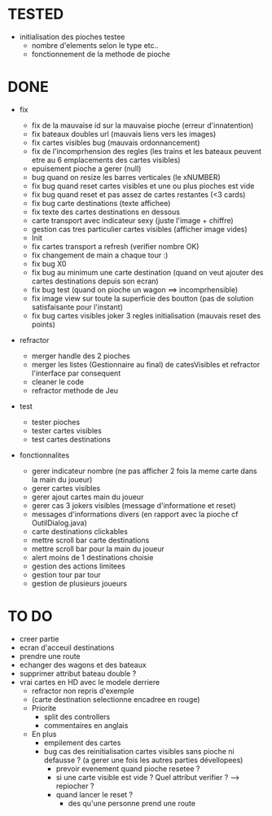 # TESTED
* initialisation des pioches testee
    * nombre d'elements selon le type etc..
    * fonctionnement de la methode de pioche
    

# DONE
* fix
    * fix de la mauvaise id sur la mauvaise pioche (erreur d'innatention)
    * fix bateaux doubles url (mauvais liens vers les images)
    * fix cartes visibles bug (mauvais ordonnancement)
    * fix de l'incomprhension des regles (les trains et les bateaux peuvent etre au 6 emplacements des cartes visibles)
    * epuisement pioche a gerer (null)
    * bug quand on resize les barres verticales (le xNUMBER)
    * fix bug quand reset cartes visibles et une ou plus pioches est vide
    * fix bug quand reset et pas assez de cartes restantes (<3 cards)
    * fix bug carte destinations (texte affichee)
    * fix texte des cartes destinations en dessous
    * carte transport avec indicateur sexy (juste l'image + chiffre)
    * gestion cas tres particulier cartes visibles (afficher image vides)
    * Init
    * fix cartes transport a refresh (verifier nombre OK)
    * fix changement de main a chaque tour :)
    * fix bug X0
    * fix bug au minimum une carte destination (quand on veut ajouter des cartes destinations depuis son ecran)
    * fix bug test (quand on pioche un wagon ==> incomprhensible) 
    * fix image view sur toute la superficie des boutton (pas de solution satisfaisante pour l'instant)
    * fix bug cartes visibles joker 3 regles initialisation (mauvais reset des points)

* refractor
    * merger handle des 2 pioches
    * merger les listes (Gestionnaire au final) de catesVisibles et refractor l'interface par consequent
    * cleaner le code
    * refractor methode de Jeu
        

* test
    * tester pioches
    * tester cartes visibles
    * test cartes destinations


* fonctionnalites
    * gerer indicateur nombre (ne pas afficher 2 fois la meme carte dans la main du joueur)
    * gerer cartes visibles
    * gerer ajout cartes main du joueur
    * gerer cas 3 jokers visibles (message d'informatione et reset)
    * messages d'informations divers (en rapport avec la pioche cf OutilDialog.java)
    * carte destinations clickables
    * mettre scroll bar carte destinations
    * mettre scroll bar pour la main du joueur
    * alert moins de 1 destinations choisie
    * gestion des actions limitees
    * gestion tour par tour
    * gestion de plusieurs joueurs    




# TO DO
* creer partie
* ecran d'acceuil destinations
* prendre une route
* echanger des wagons et des bateaux
* supprimer attribut bateau double ?
* vrai cartes en HD avec le modele derriere
    * refractor non repris d'exemple
    * (carte destination selectionne encadree en rouge)
    * Priorite
        * split des controllers
        * commentaires en anglais
    * En plus
        * empilement des cartes
        * bug cas des reinitialisation cartes visibles sans pioche ni defausse ? (a gerer une fois les autres parties dévellopees)
            * prevoir evenement quand pioche resetee ? 
            * si une carte visible est vide ? Quel attribut verifier ? --> repiocher ?
            * quand lancer le reset ?
                * des qu'une personne prend une route